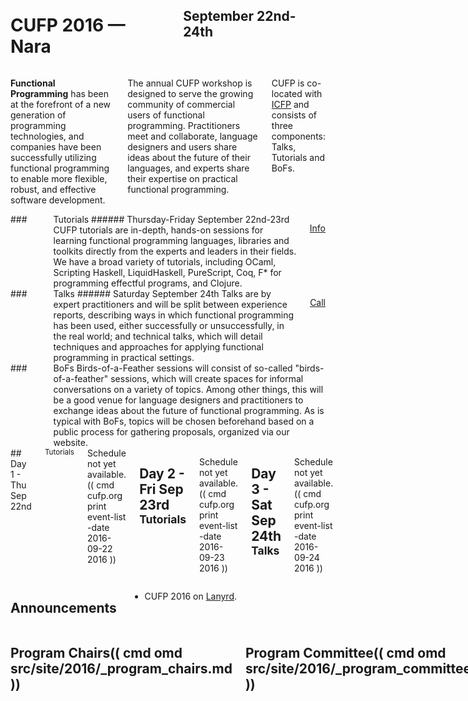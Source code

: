 <div>
<div class="row">
<div class="small-12 columns">
<h1>CUFP 2016 — Nara</h1>
<h2>September 22nd-24th</h2>
</div>
</div>
</div>

<div class="row" media:type="text/omd">
<div class="small-12 columns" media:type="text/omd">

**Functional Programming** has been at the forefront of a new
generation of programming technologies, and companies have been
successfully utilizing functional programming to enable more flexible,
robust, and effective software development.

The annual CUFP workshop is designed to serve the growing community of
commercial users of functional programming. Practitioners meet and
collaborate, language designers and users share ideas about the future
of their languages, and experts share their expertise on practical
functional programming.

CUFP is co-located with [ICFP](http://conf.researchr.org/home/icfp-2016)
and consists of three components: Talks, Tutorials and BoFs.

</div>
</div>

<div class="row" media:type="text/omd">

<div class="medium-4 columns tutorial" media:type="text/omd">
### <i class="fi-laptop"></i> Tutorials
###### Thursday-Friday September 22nd-23rd
CUFP tutorials are in-depth, hands-on sessions for learning functional
programming languages, libraries and toolkits directly from the
experts and leaders in their fields. We have a broad variety
of tutorials, including OCaml, Scripting Haskell, LiquidHaskell, PureScript,
Coq, F* for programming effectful programs, and Clojure.

<a href="/2015/tutorial-schedule.html" class="tiny radius button">Info</a>
</div>

<div class="medium-4 columns talk" media:type="text/omd">
### <i class="fi-microphone"></i> Talks
###### Saturday September 24th
Talks are by expert practitioners and will be split between experience reports,
describing ways in which functional programming has been used, either
successfully or unsuccessfully, in the real world; and technical
talks, which will detail techniques and approaches for applying
functional programming in practical settings.

<a href="/2015/call-for-presentations.html" class="tiny radius button">Call</a>
</div>

<div class="medium-4 columns bof" media:type="text/omd">
### <i class="flaticon-pen43"></i> BoFs
Birds-of-a-Feather sessions will consist of so-called
"birds-of-a-feather" sessions, which will create spaces for informal
conversations on a variety of topics. Among other things, this will be
a good venue for language designers and practitioners to exchange
ideas about the future of functional programming. As is typical with
BoFs, topics will be chosen beforehand based on a public process for
gathering proposals, organized via our website.
</div>

</div>

<div id="schedule" class="row" media:type="text/omd">
<div class="small-12 columns" media:type="text/omd">
## Day 1 - Thu Sep 22nd  <small>Tutorials</small>
Schedule not yet available.
(( cmd cufp.org print event-list -date 2016-09-22 2016 ))

## Day 2 - Fri Sep 23rd <small>Tutorials</small>
Schedule not yet available.
(( cmd cufp.org print event-list -date 2016-09-23 2016 ))

## Day 3 - Sat Sep 24th <small>Talks</small>
Schedule not yet available.
(( cmd cufp.org print event-list -date 2016-09-24 2016 ))

</div>
</div>

<div class="pane-light" media:type="text/omd">
<div class="row" media:type="text/omd">
<div class="small-12 columns" media:type="text/omd">

## Announcements

- CUFP 2016 on [Lanyrd](http://lanyrd.com/2016/cufp2016/).

</div>
</div>
</div>

<div class="row" media:type="text/omd">
<div class="small-12 columns" media:type="text/omd">

## Program Chairs(( cmd omd src/site/2016/_program_chairs.md ))

## Program Committee(( cmd omd src/site/2016/_program_committee.md ))

## Tutorial Chairs (( cmd omd src/site/2016/_tutorial_chairs.md ))

</div>
</div>
